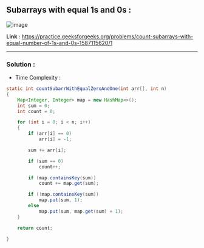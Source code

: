 ## Subarrays with equal 1s and 0s :

![image](https://user-images.githubusercontent.com/23376002/180376837-418f47ff-93ba-46ce-999e-b2e8262c3f29.png)


**Link :** https://practice.geeksforgeeks.org/problems/count-subarrays-with-equal-number-of-1s-and-0s-1587115620/1


-----------------------------------------------------------------------------------------------------------------------------------------------------


### Solution :

- Time Complexity :


```java
static int countSubarrWithEqualZeroAndOne(int arr[], int n)
{
    Map<Integer, Integer> map = new HashMap<>();
    int sum = 0;
    int count = 0;

    for (int i = 0; i < n; i++) 
    {
        if (arr[i] == 0)
            arr[i] = -1;

        sum += arr[i];

        if (sum == 0)
            count++;

        if (map.containsKey(sum))
            count += map.get(sum);

        if (!map.containsKey(sum))
            map.put(sum, 1);
        else
            map.put(sum, map.get(sum) + 1);
    }

    return count;

}

```



